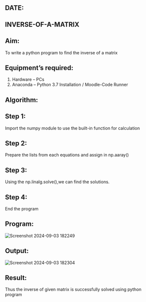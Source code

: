 ## DATE:
## INVERSE-OF-A-MATRIX
## Aim:
To write a python program to find the inverse of a matrix
## Equipment’s required:
1. 	Hardware – PCs
2. 	Anaconda – Python 3.7 Installation / Moodle-Code Runner
## Algorithm:
## Step 1:
Import the numpy module to use the built-in function for calculation
## Step 2:
Prepare the lists from each equations and assign in np.aaray()
## Step 3:
Using the np.linalg.solve(),we can find the solutions.
## Step 4:
End the program
## Program:
![Screenshot 2024-09-03 182249](https://github.com/user-attachments/assets/531656fe-9924-4d27-86ba-51c577981a97)

## Output:
![Screenshot 2024-09-03 182304](https://github.com/user-attachments/assets/057c12c5-7379-427c-945b-271a2cbe8b28)

## Result:
Thus the inverse of given matrix is successfully solved using python program

